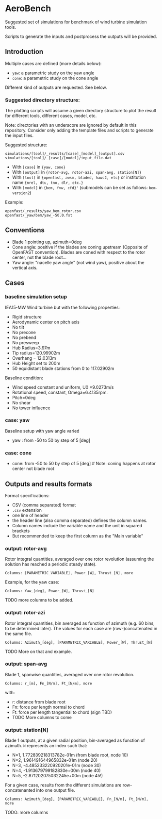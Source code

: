 # AeroBench

Suggested set of simulations for benchmark of wind turbine simulation tools.

Scripts to generate the inputs and postprocess the outputs will be provided.



## Introduction

Multiple cases are defined (more details below):

- `yaw`: a parametric study on the yaw angle
- `cone`: a parametric study on the cone angle


Different kind of outputs are requested. See below. 





### Suggested directory structure:

The plotting scripts will assume a given directory structure to plot the result for different tools, different cases, model, etc.


Note: directories with an underscore are ignored by default in this repository. 
Consider only adding the template files and scripts to generate the input files.



Suggested structure:

```
simulations/[tool]/_results/[case]_[model]_[output].csv
simulations/[tool]/_[case]/[model]/input_file.dat
```

 - With `[case]` in `{yaw, cone}`
 - With `[output]` in `{rotor-avg, rotor-azi, span-avg, station[N]}`
 - With `[tool]` in `{openfast, awsm, bladed, hawc2, etc}` or institution name `{nrel, dtu, tno, dlr, etc.}`
 - With `[model]` in `{bem, fvw, cfd}'` (submodels can be set as follows: `bem-version2`)


Example:
```
openfast/_results/yaw_bem_rotor.csv
openfast/_yaw/bem/yaw_-50.0.fst
```




## Conventions


- Blade 1 pointing up, azimuth=0deg
- Cone angle: positive if the blades are coning upstream (Opposite of OpenFAST convention). 
  Blades are coned with respect to the rotor center, not the blade root...
- Yaw angle: "nacelle yaw angle" (not wind yaw), positive about the vertical axis.



## Cases

###  baseline simulation setup

IEA15-MW Wind turbine but with the following properties:

- Rigid structure
- Aerodynamic center on pitch axis
- No tilt 
- No precone 
- No prebend
- No presweep 
- Hub Radius=3.97m
- Tip radius=120.99902m
- Overhang = 12.0313m
- Hub Height set to 200m
- 50 equidistant blade stations from 0 to 117.02902m

Baseline condition:

- Wind speed constant and uniform, U0 =9.0273m/s
- Rotational speed, constant, Omega=6.4135rpm. 
- Pitch=0deg 
- No shear
- No tower influence
 


### case: yaw

Baseline setup with yaw angle varied

- yaw :  from -50 to 50 by step of 5 [deg]

### case: cone

- cone:  from -50 to 50 by step of 5 [deg]  # Note: coning happens at rotor center not blade root





## Outputs and results formats


Format specifications:

 - CSV (comma separated) format 
 - `.csv` extension
 - one line of header
 - the header line (also comma separated) defines the column names.
 - Column names include the variable name and the unit in squared brackets
 - But recommended to keep the first column as the "Main variable"


### output: rotor-avg

Rotor integral quantities, averaged over one rotor revolution (assuming the solution has reached a periodic steady state).

```
Columns: [PARAMETRIC_VARIABLE], Power_[W], Thrust_[N], more
```

Example, for the yaw case:

```
Columns: Yaw_[deg], Power_[W], Thrust_[N]
```

TODO more columns to be added.



### output: rotor-azi

Rotor integral quantities, bin averaged as function of azimuth (e.g. 60 bins, to be determined later). The values for each case are (row-)concatenated in the same file.

```
Columns: Azimuth_[deg], [PARAMETRIC_VARIABLE], Power_[W], Thrust_[N]
```

TODO More on that and example.


### output: span-avg

Blade 1, spanwise quantities, averaged over one rotor revolution.


```
Columns: r_[m], Fn_[N/m], Ft_[N/m], more
```

with: 

 - r: distance from blade root
 - Fn: force per length normal to chord
 - Ft: force per length tangential to chord (sign TBD)
 - TODO More columns to come


### output: station[N]

Blade 1 outputs, at a given radial position, bin-averaged as function of azimuth. `N` represents an index such that:

- N=1,  1.772839218313782e-01m (from blade root, node 10)
- N=2,  1.961491644965832e-01m (node 20)
- N=3, -4.485233220920201e-01m (node 30)
- N=4, -1.913679799182830e+00m (node 40)
- N=5, -2.871202075032245e+00m (node 45!)


For a given case, results from the different simulations are row-concatenanted into one output file.

```
Columns: Azimuth_[deg], [PARAMETRIC_VARIABLE], Fn_[N/m], Ft_[N/m], more
```

TODO: more columns
